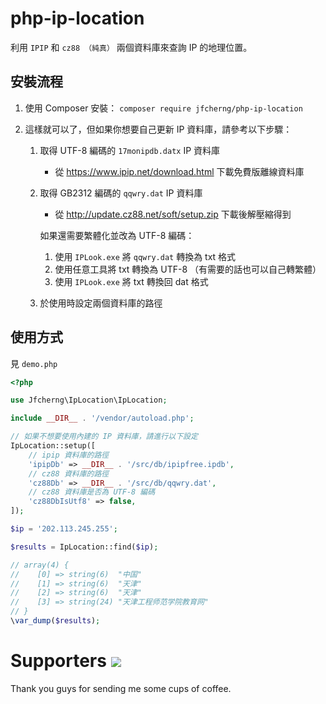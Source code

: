# php-ip-location

利用 `IPIP` 和 `cz88 （純真）` 兩個資料庫來查詢 IP 的地理位置。


## 安裝流程

1. 使用 Composer 安裝： `composer require jfcherng/php-ip-location`

1. 這樣就可以了，但如果你想要自己更新 IP 資料庫，請參考以下步驟：

   1. 取得 UTF-8 編碼的 `17monipdb.datx` IP 資料庫

      - 從 https://www.ipip.net/download.html 下載免費版離線資料庫

   1. 取得 GB2312 編碼的 `qqwry.dat` IP 資料庫

      - 從 http://update.cz88.net/soft/setup.zip 下載後解壓縮得到
      
      如果還需要繁體化並改為 UTF-8 編碼：
      
      1. 使用 `IPLook.exe` 將 `qqwry.dat` 轉換為 txt 格式
      1. 使用任意工具將 txt 轉換為 UTF-8 （有需要的話也可以自己轉繁體）
      1. 使用 `IPLook.exe` 將 txt 轉換回 dat 格式

   1. 於使用時設定兩個資料庫的路徑


## 使用方式

見 `demo.php`

```php
<?php

use Jfcherng\IpLocation\IpLocation;

include __DIR__ . '/vendor/autoload.php';

// 如果不想要使用內建的 IP 資料庫，請進行以下設定
IpLocation::setup([
    // ipip 資料庫的路徑
    'ipipDb' => __DIR__ . '/src/db/ipipfree.ipdb',
    // cz88 資料庫的路徑
    'cz88Db' => __DIR__ . '/src/db/qqwry.dat',
    // cz88 資料庫是否為 UTF-8 編碼
    'cz88DbIsUtf8' => false,
]);

$ip = '202.113.245.255';

$results = IpLocation::find($ip);

// array(4) {
//    [0] => string(6)  "中国"
//    [1] => string(6)  "天津"
//    [2] => string(6)  "天津"
//    [3] => string(24) "天津工程师范学院教育网"
// }
\var_dump($results);
```


Supporters <a href="https://www.paypal.com/cgi-bin/webscr?cmd=_s-xclick&hosted_button_id=ATXYY9Y78EQ3Y" target="_blank"><img src="https://www.paypalobjects.com/en_US/i/btn/btn_donate_LG.gif" /></a>
==========

Thank you guys for sending me some cups of coffee.
